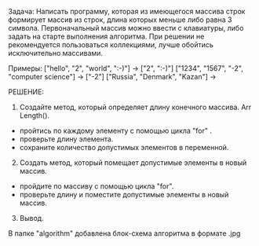 Задача: Написать программу, которая из имеющегося массива строк формирует массив из строк, длина которых
меньше либо равна 3 символа. Первоначальный массив можно ввести с клавиатуры, либо задать на старте
выполнения алгоритма. При решении не рекомендуется пользоваться коллекциями, лучше обойтись
исключительно массивами.

Примеры:
["hello", "2", "world", ":-)"] -> ["2", ":-)"]
["1234", "1567", "-2", "computer science"] -> ["-2"]
["Russia", "Denmark", "Kazan"] ->

РЕШЕНИЕ:
1. Создайте метод, который определяет длину конечного массива.  Arr Length().
- пройтись по каждому элементу с помощью цикла "for" .
- проверьте длину элемента.
- сохраните количество допустимых элементов в переменной.
2. Создать метод, который помещает допустимые элементы в новый массив.
- пройдите по массиву с помощью цикла "for".
- проверьте длину и поместите допустимые элементы в новый массив.
3. Вывод.

В папке "algorithm" добавлена блок-схема алгоритма в формате .jpg